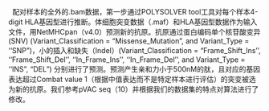   配对样本的全外的.bam数据，第一步通过POLYSOLVER tool工具对每个样本4-digit HLA基因型进行推断。体细胞突变数据（.maf）和HLA基因型数据作为输入文件，用NetMHCpan（v4.0）预测新的抗原。抗原通过蛋白编码单个核苷酸变异(SNV) (Variant_Classification = “Missense_Mutation”, and Variant_Type = ‘‘SNP”)，小的插入和缺失（Indel）(Variant_Classification = “Frame_Shift_Ins’’, ‘‘Frame_Shift_Del’’, ‘‘In_Frame_Ins’’, ‘‘In_Frame_Del’’, and Variant_Type = ‘‘INS”, “DEL”) 分别进行了预测。预测产生亲和力小于500nM的肽，且对应的基因表达超过Combat value 1（根据中值表达而不是特定样本进行评估）的突变被选为新的抗原。我们参考pVAC seq（10）并根据我们的数据集的特点对算法进行了修改。

